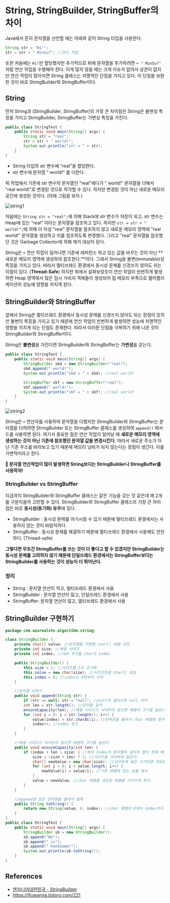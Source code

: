 # String, StringBuilder, StringBuffer의 차이

Java에서 흔히 문자열을 선언할 때는 아래와 같이 String 타입을 사용한다.

```java
String str = "Hi!";
str = str + " MinSu?"; //연산 작업
```

또한 처음에는 `Hi!`만 할당했지만 추가적으로 뒤에 문자열을 추가하려면 `+ " MinSu?"` 처럼 연산 작업을 수행해야 한다. 이게 많지 않을 때는 크게 이슈가 없어서 상관이 없지만 연산 작업이 많아지면 String 클래스는 치명적인 단점을 가지고 있다. 이 단점을 보완한 것이 바로 StringBuilder와 StringBuffer이다.



## String

먼저 String과 (StringBuilder, StringBuffer)의 가장 큰 차이점은 String은 불변성 특징을 가지고 StringBuilder, StringBuffer는 가변성 특징을 가진다.

```java
public class StringTest {
    public static void main(String[] args) {
        String str = "real";
        str = str + " world!";
        System.out.println("str = " + str);
    }
}
```

- String 타입의 str 변수에 "real"을 할당한다.
- str 변수에 문자열 " world!" 를 더한다.

위 작업에서 기존에 str 변수의 문자열인 "real"에다가 " world!" 문자열을 더해서 "real world!"로 변경된 것으로 착각할 수 있다. 하지만 변경된 것이 아닌 새로운 메모리 공간에 생성된 것이다. (아래 그림을 보자.)

![string1](https://user-images.githubusercontent.com/55525868/224702689-a98cbf0e-e72c-4d7f-86be-5e8e88155488.png)

처음에는 `String str = "real";`에 의해 Stack에 str 변수가 저장이 되고, str 변수는 Heap에 있는 "real" 이라는 문자열을 참조하고 있다. 하지만 `str = str + " world!";`에 의해 더 이상 "real" 문자열을 참조하지 않고 새로운 메모리 영역에 "real world!" 문자열을 생성하고 이를 참조하도록 변경했다. 그리고 "real" 문자열을 참조했던 것은 Garbage Collector에 의해 제거 대상이 된다.

String은 `+` 연산 작업이 일어나면 기존에 레퍼런스 하고 있는 값을 바꾸는 것이 아닌 **새로운 메모리 영역에 생성하여 참조한다.**이다. 그래서 String을 불변(immutable)성 특징을 가지고 있다. 따라서 멀티쓰레드 환경에서 동시성 문제를 신경쓰지 않아도 되는 이점이 있다. (**Thread-Safe**) 하지만 위에서 살펴보았듯이 연산 작업이 빈번하게 발생하면 Heap 영역에서 많은 임시 가비지 객체들이 생성되어 힙 메모리 부족으로 웹어플리케이션의 성능에 영향을 끼치게 된다.

## StringBuilder와 StringBuffer

앞에서 String은 멀티쓰레드 환경에서 동시성 문제를 신경쓰지 않아도 되는 장점이 있지만 불변의 특징을 가지고 있기 때문에 연산 작업이 빈번하게 발생하면 성능에 치명적인 영향을 끼치게 되는 단점도 존재한다. 따라서 이러한 단점을 극복하기 위해 나온 것이 StringBuilder와 StringBuffer이다.

String은 **불변성**을 가진다면 StringBuilder와 StringBuffer는 **가변성**을 갖는다.

```java
public class StringTest {
    public static void main(String[] args) {
        StringBuilder sbd = new StringBuilder("real");
        sbd.append(" world!");
        System.out.println("sbd = " + sbd); //real world!

        StringBuffer sbf = new StringBuffer("real");
        sbf.append(" world!");
        System.out.println("sbf = " + sbf); //real world!
    }
}
```

![string2](https://user-images.githubusercontent.com/55525868/225041646-4351d85e-252f-4ec3-828a-dce7a83e3ae3.png)

String은 `+` 연산자를 사용하여 문자열을 더했지만 StringBuilder와 StringBuffer는 문자열을 더하려면 StringBuilder 또는 StringBuffer 클래스를 생성하여 `append()` 메서드를 사용하면 된다. 여기서 중요한 점은 연산 작업이 일어날 때 **새로운 메모리 영역에 생성하는 것이 아닌 기존에 참조했던 문자열 값을 변경시킨다.** 따라서 새로운 주소가 아닌 기존 주소를 바라보고 있기 때문에 메모리 낭비가 되지 않는다는 장점이 생긴다. 이를 가변적이라고 한다.

**🎇 문자열 연산작업이 많이 발생하면 String보다는 StringBuilder나 StringBuffer를 사용하자!**

### StringBuilder vs StringBuffer

지금까지 StringBuilder와 StringBuffer 클래스는 같은 기능을 갖는 것 같은데 왜 2개를 구분지을까 고민할 수 있다. StringBuilder와 StringBuffer 클래스의 가장 큰 차이점은 바로 **동시성(동기화) 유무**에 있다.

- StringBuilder : 동시성 문제를 야기시킬 수 있기 때문에 멀티쓰레드 환경에서는 사용하지 않는 것이 바람직하다.
- StringBuffer : 동시성 문제를 해결하기 때문에 멀티쓰레드 환경에서 사용해도 안전하다. (Thread-safe)

**그렇다면 무조건 StringBuffer를 쓰는 것이 더 좋다고 할 수 있겠지만 StringBuilder는 동시성 문제를 고려하지 않기 때문에 단일쓰레드 환경에서는 StringBuffer보다는 StringBuilder를 사용하는 것이 성능이 더 뛰어난다.**

### 정리

- String : 문자열 연산이 적고, 멀티쓰레드 환경에서 사용
- StringBuilder : 문자열 연산이 많고, 단일쓰레드 환경에서 사용
- StringBuffer: 문자열 연산이 많고, 멀티쓰레드 환경에서 사용

## StringBuilder 구현하기

```java
package com.azurealstn.algorithm.string;

class StringBuilder {
    private char[] value; //문자열을 저장할 char[] 배열 선언
    private int size; //배열 사이즈
    private int index; //새로 추가될 char의 index

    public StringBuilder() {
        this.size = 1; //사이즈를 1로 초기화
        this.value = new char[size]; //사이즈만큼 char[] 생성
        this.index = 0; //index는 0번부터 시작
    }

    //문자열 더하기
    public void append(String str) {
        if (str == null) str = "null"; //null이 들어오면 null 처리
        int len = str.length(); //문자열 길이
        ensureCapacity(len); //배열 사이즈가 넉넉하지 않으면 배열의 크기를 늘린다.
        for (int i = 0; i < str.length(); i++) {
            value[index] = str.charAt(i); //반복문을 돌려서 char 배열에 문자를 하나씩 할당
            index++; //index 증가
        }
    }

    //배열 사이즈가 넉넉하지 않으면 배열의 크기를 늘린다.
    public void ensureCapacity(int len) {
        if (index + len > size) { //현재 index과 문자열의 길이의 합이 현재 배열의 size보다 크면
            size = (size + len) * 2; //사이즈를 넉넉하게 늘린다.
            char[] newValue = new char[size]; //넉넉하게 늘린 크기만큼 새로운 배열을 선언
            for (int i = 0; i < value.length; i++) {
                newValue[i] = value[i]; //기존 배열에 있는 값들 복사
            }
            value = newValue; //char 배열을 새로운 배열를 가리키게 한다.
        }
    }

    //append한 모든 문자열을 붙여서 출력
    public String toString() {
        return new String(value, 0, index); //char 배열의 0부터 index까지 모든 char를 문자열로 변환하여 반환
    }
}
public class StringTest {
    public static void main(String[] args) {
        StringBuilder sb = new StringBuilder();
        sb.append("He");
        sb.append(" is");
        sb.append(" handsome!");
        System.out.println(sb.toString());
    }
}
```

## References

- [엔지니어대한민국 - StringBuilder](https://www.youtube.com/watch?v=gc7bo5_bxdA&t=142s)
- https://ifuwanna.tistory.com/221